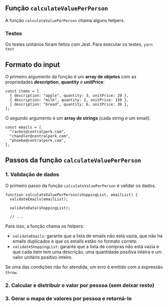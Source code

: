 ## Função `calculateValuePerPerson`

A função `calculateValuePerPerson` chama alguns helpers.

### Testes

Os testes unitários foram feitos com Jest. Para executar os testes, `yarn test`

## Formato do input

O primeiro argumento da função é um **array de objetos** com as propriedades **description**, **quantity** e **unitPrice**:

```JS
const items = [
  { description: "apple", quantity: 3, unitPrice: 20 },
  { description: "milk", quantity: 2, unitPrice: 150 },
  { description: "bread", quantity: 6, unitPrice: 30 },
];
```

O segundo argumento é um **array de strings** (cada string é um email):

```JS
const emails = [
  "rachel@centralperk.com",
  "chandler@centralperk.com",
  "phoebe@centralperk.com",
];
```

## Passos da função `calculateValuePerPerson`

### 1. Validação de dados

O primeiro passo da função `calculateValuePerPerson` é validar os dados.

```JS
function calculateValuePerPerson(shoppingList, emailList) {
  validateEmails(emailList);

  validateData(shoppingList);

  // ...
```

Para isso, a função chama os helpers:

- `validateEmails`: garante que a lista de emails não está vazia, que não há emails duplicados e que os emails estão no formato correto.
- `validateShoppingList`: garante que a lista de compras não está vazia e que cada item tem uma descrição, uma quantidade positiva inteira e um valor unitário positivo inteiro.

Se uma das condições não for atendida, um erro é emitido com a expressão `throw`.

### 2. Calcular e distribuir o valor por pessoa (sem deixar resto)

### 3. Gerar o mapa de valores por pessoa e retorná-lo

